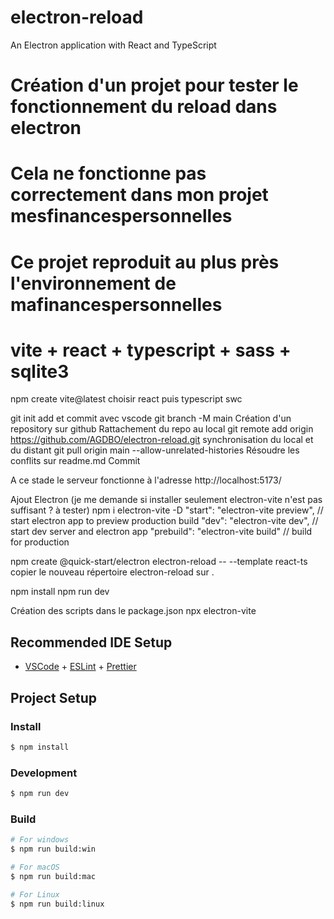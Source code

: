 # electron-reload

An Electron application with React and TypeScript

# Création d'un projet pour tester le fonctionnement du reload dans electron
# Cela ne fonctionne pas correctement dans mon projet mesfinancespersonnelles
# Ce projet reproduit au plus près l'environnement de mafinancespersonnelles
#  vite + react + typescript + sass + sqlite3 

npm create vite@latest
choisir react puis typescript swc

git init
add et commit avec vscode
git branch -M main
Création d'un repository  sur  github
Rattachement du repo au local
git remote add origin https://github.com/AGDBO/electron-reload.git
synchronisation du local et du distant
git pull origin main --allow-unrelated-histories
Résoudre les conflits sur readme.md
Commit

A ce stade le serveur fonctionne à l'adresse
http://localhost:5173/

Ajout Electron (je me demande si installer seulement electron-vite n'est pas suffisant ? à tester)
npm i electron-vite -D
    "start": "electron-vite preview", // start electron app to preview production build
    "dev": "electron-vite dev", // start dev server and electron app
    "prebuild": "electron-vite build" // build for production

npm create @quick-start/electron electron-reload -- --template react-ts
copier le nouveau répertoire electron-reload sur .

npm install
npm run dev

Création des scripts dans le package.json
npx electron-vite


## Recommended IDE Setup

- [VSCode](https://code.visualstudio.com/) + [ESLint](https://marketplace.visualstudio.com/items?itemName=dbaeumer.vscode-eslint) + [Prettier](https://marketplace.visualstudio.com/items?itemName=esbenp.prettier-vscode)

## Project Setup

### Install

```bash
$ npm install
```

### Development

```bash
$ npm run dev
```

### Build

```bash
# For windows
$ npm run build:win

# For macOS
$ npm run build:mac

# For Linux
$ npm run build:linux
```

